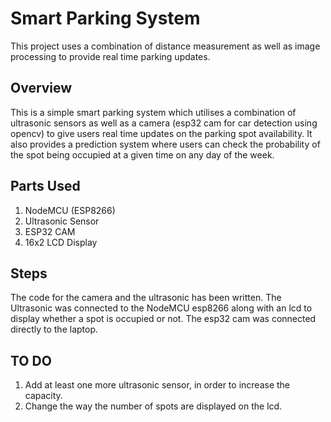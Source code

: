 # Smart Parking System
This project uses a combination of distance measurement as well as image processing to provide real time parking updates.

## Overview
This is a simple smart parking system which utilises a combination of ultrasonic sensors as well as a camera (esp32 cam for car detection using opencv) to give users real time updates on the parking spot availability. It also provides a prediction system where users can check the probability of the spot being occupied at a given time on any day of the week.

## Parts Used
1. NodeMCU (ESP8266)
2. Ultrasonic Sensor
3. ESP32 CAM
4. 16x2 LCD Display

## Steps
The code for the camera and the ultrasonic has been written. The Ultrasonic was connected to the NodeMCU esp8266 along with an lcd to display whether a spot is occupied or not. The esp32 cam was connected directly to the laptop.



## TO DO
1. Add at least one more ultrasonic sensor, in order to increase the capacity.
2. Change the way the number of spots are displayed on the lcd.
